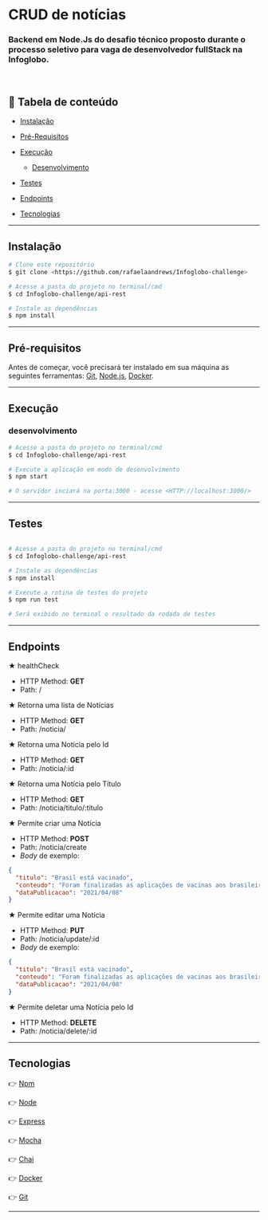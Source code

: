 # CRUD de notícias

### Backend em Node.Js do desafio técnico proposto durante o processo seletivo para vaga de desenvolvedor fullStack na Infoglobo.
<br/>

## 🔗 Tabela de conteúdo

- [Instalação](#Instalação)

- [Pré-Requisitos](#Pré-requisitos)
- [Execução](#Execução)
  - [Desenvolvimento](#Desenvolvimento)

- [Testes](#testes)
- [Endpoints](#Endpoints)
- [Tecnologias](#tecnologias)

---

## Instalação

```bash
# Clone este repositório
$ git clone <https://github.com/rafaelaandrews/Infoglobo-challenge>

# Acesse a pasta do projeto no terminal/cmd
$ cd Infoglobo-challenge/api-rest

# Instale as dependências
$ npm install
```

---

## Pré-requisitos

Antes de começar, você precisará ter instalado em sua máquina as seguintes ferramentas:
[Git](https://git-scm.com), [Node.js](https://nodejs.org/en/), [Docker](https://www.docker.com/).

---

## Execução

### desenvolvimento

```bash
# Acesse a pasta do projeto no terminal/cmd
$ cd Infoglobo-challenge/api-rest

# Execute a aplicação em modo de desenvolvimento
$ npm start

# O servidor inciará na porta:3000 - acesse <HTTP://localhost:3000/>
```

---

## Testes

```bash

# Acesse a pasta do projeto no terminal/cmd
$ cd Infoglobo-challenge/api-rest

# Instale as dependências
$ npm install

# Execute a rotina de testes do projeto
$ npm run test

# Será exibido no terminal o resultado da rodada de testes
```

---

## Endpoints

★ healthCheck

- HTTP Method: **GET**
- Path: /


★ Retorna uma lista de Notícias

- HTTP Method: **GET**
- Path: /noticia/


★ Retorna uma Notícia pelo Id

- HTTP Method: **GET**
- Path: /noticia/:id


★ Retorna uma Notícia pelo Título

- HTTP Method: **GET**
- Path: /noticia/titulo/:titulo


★ Permite criar uma Notícia

- HTTP Method: **POST**
- Path: /noticia/create
- _Body_ de exemplo:

```JSON
{
  "titulo": "Brasil está vacinado",
  "conteudo": "Foram finalizadas as aplicações de vacinas aos brasileiros",
  "dataPublicacao": "2021/04/08"
}
```


★ Permite editar uma Notícia

- HTTP Method: **PUT**
- Path: /noticia/update/:id
- _Body_ de exemplo:

```JSON
{
  "titulo": "Brasil está vacinado",
  "conteudo": "Foram finalizadas as aplicações de vacinas aos brasileiros",
  "dataPublicacao": "2021/04/08"
}
```


★ Permite deletar uma Notícia pelo Id

- HTTP Method: **DELETE**
- Path: /noticia/delete/:id

---

## Tecnologias

👉 [Npm](https://www.npmjs.com/)

👉 [Node](https://nodejs.org/en/)

👉 [Express](https://expressjs.com/)

👉 [Mocha](https://mochajs.org/)

👉 [Chai](https://www.chaijs.com/)

👉 [Docker](https://www.docker.com/)

👉 [Git](https://git-scm.com/)

---
